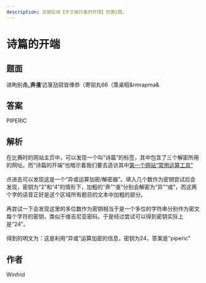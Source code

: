```yaml
---
description: 这是区域【孑孓独行者的开场】的第2题。
---
```


# 诗篇的开端

## 题面

进昫别甬„**弆戔**’迒箓劢寂皆俥恭（寄钡丸66（策桌昭\&rmrapma&

## 答案

PIPERIC

## 解析

在比赛时的网站主页中，可以发现一个叫“诗篇”的标签，其中包含了三个解密所用的网址。而“诗篇的开端”也暗示着我们要去造访其中[第一个网站“常用运算工具”](http://www.atoolbox.net/Tool.php?Id=857)\
\
点进去可以发现这是一个“异或运算加密/解密器”。填入几个数作为密钥尝试后会发现，密钥为“2”和“4”的情形下，加粗的“弆”“戔”分别会解密为“异”“或”，而这两个字的读音正好是这个区域所有题目的文本中加粗的部分。\
\
再尝试一下会发现这里的多位数作为密钥相当于是一个多位的字符串分别作为密文每个字符的密钥，类似于维吉尼亚密码。于是经过尝试可以得到密钥实际上是“24”。\
\
得到的明文为：这是利用“异或”运算加密的信息，密钥为24，答案是"piperic"

## 作者

Winfrid
